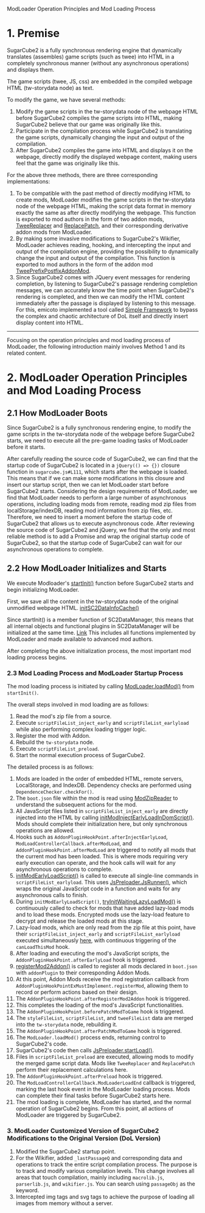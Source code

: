 ModLoader Operation Principles and Mod Loading Process

# 1. Premise
SugarCube2 is a fully synchronous rendering engine that dynamically translates (assembles) game scripts (such as twee) into HTML in a completely synchronous manner (without any asynchronous operations) and displays them.

The game scripts (twee, JS, css) are embedded in the compiled webpage HTML (tw-storydata node) as text.

To modify the game, we have several methods:
1. Modify the game scripts in the tw-storydata node of the webpage HTML before SugarCube2 compiles the game scripts into HTML, making SugarCube2 believe that our game was originally like this.
2. Participate in the compilation process while SugarCube2 is translating the game scripts, dynamically changing the input and output of the compilation.
3. After SugarCube2 compiles the game into HTML and displays it on the webpage, directly modify the displayed webpage content, making users feel that the game was originally like this.

For the above three methods, there are three corresponding implementations:
1. To be compatible with the past method of directly modifying HTML to create mods, ModLoader modifies the game scripts in the tw-storydata node of the webpage HTML, making the script data format in memory exactly the same as after directly modifying the webpage. This function is exported to mod authors in the form of two addon mods, [TweeReplacer]() and [ReplacePatch](), and their corresponding derivative addon mods from ModLoader.
2. By making some invasive modifications to SugarCube2's Wikifier, ModLoader achieves reading, hooking, and intercepting the input and output of the compilation engine, providing the possibility to dynamically change the input and output of the compilation. This function is exported to mod authors in the form of the addon mod [TweePrefixPostfixAddonMod]().
3. Since SugarCube2 comes with JQuery event messages for rendering completion, by listening to SugarCube2's passage rendering completion messages, we can accurately know the time point when SugarCube2's rendering is completed, and then we can modify the HTML content immediately after the passage is displayed by listening to this message. For this, emicoto implemented a tool called [Simple Framework](https://github.com/emicoto/DOLMods) to bypass the complex and chaotic architecture of DoL itself and directly insert display content into HTML.

---

Focusing on the operation principles and mod loading process of ModLoader, the following introduction mainly involves Method 1 and its related content.

# 2. ModLoader Operation Principles and Mod Loading Process

## 2.1 How ModLoader Boots

Since SugarCube2 is a fully synchronous rendering engine, to modify the game scripts in the tw-storydata node of the webpage before SugarCube2 starts, we need to execute all the pre-game loading tasks of ModLoader before it starts.

After carefully reading the source code of SugarCube2, we can find that the startup code of SugarCube2 is located in a `jQuery(() => {})` closure function in `sugarcube.js#L111`, which starts after the webpage is loaded. This means that if we can make some modifications in this closure and insert our startup script, then we can let ModLoader start before SugarCube2 starts.
Considering the design requirements of ModLoader, we find that ModLoader needs to perform a large number of asynchronous operations, including loading mods from remote, reading mod zip files from localStorage/indexDB, reading mod information from zip files, etc.
Therefore, we need to insert a moment before the startup code of SugarCube2 that allows us to execute asynchronous code. After reviewing the source code of SugarCube2 and jQuery, we find that the only and most reliable method is to add a Promise and wrap the original startup code of SugarCube2, so that the startup code of SugarCube2 can wait for our asynchronous operations to complete.

## 2.2 How ModLoader Initializes and Starts

We execute Modloader's [startInit()](https://github.com/Lyoko-Jeremie/sugarcube-2-ModLoader/blob/ac0bb6c59abd93a2a784f2a574f031861bcf269f/src/BeforeSC2/SC2DataManager.ts#L247) function before SugarCube2 starts and begin initializing ModLoader.

First, we save all the content in the tw-storydata node of the original unmodified webpage HTML. [initSC2DataInfoCache()](https://github.com/Lyoko-Jeremie/sugarcube-2-ModLoader/blob/ac0bb6c59abd93a2a784f2a574f031861bcf269f/src/BeforeSC2/SC2DataManager.ts#L259)

Since startInit() is a member function of SC2DataManager, this means that all internal objects and functional plugins in SC2DataManager will be initialized at the same time. [Link](https://github.com/Lyoko-Jeremie/sugarcube-2-ModLoader/blob/ac0bb6c59abd93a2a784f2a574f031861bcf269f/src/BeforeSC2/SC2DataManager.ts#L25)
This includes all functions implemented by ModLoader and made available to advanced mod authors.

After completing the above initialization process, the most important mod loading process begins.

### 2.3 Mod Loading Process and ModLoader Startup Process

The mod loading process is initiated by calling [ModLoader.loadMod()](https://github.com/Lyoko-Jeremie/sugarcube-2-ModLoader/blob/ac0bb6c59abd93a2a784f2a574f031861bcf269f/src/BeforeSC2/ModLoader.ts#L307) from `startInit()`.

The overall steps involved in mod loading are as follows:
1. Read the mod's zip file from a source.
2. Execute `scriptFileList_inject_early` and `scriptFileList_earlyload` while also performing complex loading trigger logic.
3. Register the mod with Addon.
4. Rebuild the `tw-storydata` node.
5. Execute `scriptFileList_preload`.
6. Start the normal execution process of SugarCube2.

The detailed process is as follows:
1. Mods are loaded in the order of embedded HTML, remote servers, LocalStorage, and IndexDB. Dependency checks are performed using `DependenceChecker.checkFor()`.
2. The `boot.json` file within the mod is read using [ModZipReader](https://github.com/Lyoko-Jeremie/sugarcube-2-ModLoader/blob/ac0bb6c59abd93a2a784f2a574f031861bcf269f/src/BeforeSC2/ModZipReader.ts#L50) to understand the subsequent actions for the mod.
3. All JavaScript files listed in `scriptFileList_inject_early` are directly injected into the HTML by calling [initModInjectEarlyLoadInDomScript()](https://github.com/Lyoko-Jeremie/sugarcube-2-ModLoader/blob/ac0bb6c59abd93a2a784f2a574f031861bcf269f/src/BeforeSC2/ModLoader.ts#L465). Mods should complete their initialization here, but only synchronous operations are allowed.
4. Hooks such as `AddonPluginHookPoint.afterInjectEarlyLoad`, `ModLoadControllerCallback.afterModLoad`, and `AddonPluginHookPoint.afterModLoad` are triggered to notify all mods that the current mod has been loaded. This is where mods requiring very early execution can operate, and the hook calls will wait for any asynchronous operations to complete.
5. [initModEarlyLoadScript()](https://github.com/Lyoko-Jeremie/sugarcube-2-ModLoader/blob/ac0bb6c59abd93a2a784f2a574f031861bcf269f/src/BeforeSC2/ModLoader.ts#L517) is called to execute all single-line commands in `scriptFileList_earlyload`. This uses [JsPreloader.JsRunner()](https://github.com/Lyoko-Jeremie/sugarcube-2-ModLoader/blob/ac0bb6c59abd93a2a784f2a574f031861bcf269f/src/BeforeSC2/JsPreloader.ts#L117), which wraps the original JavaScript code in a function and waits for any asynchronous calls to finish.
6. During `initModEarlyLoadScript()`, [tryInitWaitingLazyLoadMod()]() is continuously called to check for mods that have added lazy-load mods and to load these mods. Encrypted mods use the lazy-load feature to decrypt and release the loaded mods at this stage.
7. Lazy-load mods, which are only read from the zip file at this point, have their `scriptFileList_inject_early` and `scriptFileList_earlyload` executed simultaneously [here](https://github.com/Lyoko-Jeremie/sugarcube-2-ModLoader/blob/ac0bb6c59abd93a2a784f2a574f031861bcf269f/src/BeforeSC2/ModLoader.ts#L745), with continuous triggering of the `canLoadThisMod` hook.
8. After loading and executing the mod's JavaScript scripts, the `AddonPluginHookPoint.afterEarlyLoad` hook is triggered.
9. [registerMod2Addon()](https://github.com/Lyoko-Jeremie/sugarcube-2-ModLoader/blob/ac0bb6c59abd93a2a784f2a574f031861bcf269f/src/BeforeSC2/ModLoader.ts#L384) is called to register all mods declared in `boot.json` with `addonPlugin` to their corresponding Addon Mods.
10. At this point, Addon Mods receive the mod registration callback from `AddonPluginHookPointExMustImplement.registerMod`, allowing them to record or perform actions based on their design.
11. The `AddonPluginHookPoint.afterRegisterMod2Addon` hook is triggered.
12. This completes the loading of the mod's JavaScript functionalities.
13. The `AddonPluginHookPoint.beforePatchModToGame` hook is triggered.
14. The `styleFileList`, `scriptFileList`, and `tweeFileList` data are merged into the `tw-storydata` node, rebuilding it.
15. The `AddonPluginHookPoint.afterPatchModToGame` hook is triggered.
16. The `ModLoader.loadMod()` process ends, returning control to SugarCube2's code.
17. SugarCube2's code then calls [JsPreloader.startLoad()](https://github.com/Lyoko-Jeremie/sugarcube-2-ModLoader/blob/ac0bb6c59abd93a2a784f2a574f031861bcf269f/src/BeforeSC2/JsPreloader.ts#L51).
18. Files in `scriptFileList_preload` are executed, allowing mods to modify the merged game script data. Mods like `TweeReplacer` and `ReplacePatch` perform their replacement calculations here.
19. The `AddonPluginHookPoint.afterPreload` hook is triggered.
20. The `ModLoadControllerCallback.ModLoaderLoadEnd` callback is triggered, marking the last hook event in the ModLoader loading process. Mods can complete their final tasks before SugarCube2 starts here.
21. The mod loading is complete, ModLoader has started, and the normal operation of SugarCube2 begins. From this point, all actions of ModLoader are triggered by SugarCube2.


### 3. ModLoader Customized Version of SugarCube2 Modifications to the Original Version (DoL Version)

1. Modified the SugarCube2 startup point.
2. For the Wikifier, added `_lastPassageQ` and corresponding data and operations to track the entire script compilation process. The purpose is to track and modify various compilation levels. This change involves all areas that touch compilation, mainly including `macrolib.js`, `parserlib.js`, and `wikifier.js`. You can search using `passageObj` as the keyword.
3. Intercepted img tags and svg tags to achieve the purpose of loading all images from memory without a server.

